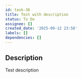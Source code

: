 ```yaml
---
id: task-36
title: Test with description
status: To Do
assignee: []
created_date: '2025-09-12 23:58'
labels: []
dependencies: []
---
```


## Description

Test description
